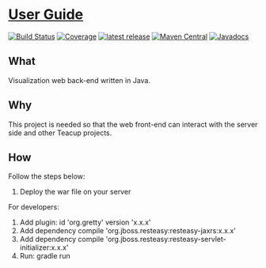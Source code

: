 # [User Guide](https://henryssondaniel.github.io/teacup.github.io/)
[![Build Status](https://travis-ci.com/HenryssonDaniel/teacup-visualization-web-back-java.svg?branch=master)](https://travis-ci.com/HenryssonDaniel/teacup-visualization-web-back-java)
[![Coverage](https://sonarcloud.io/api/project_badges/measure?project=HenryssonDaniel_teacup-visualization-web-back-java&metric=coverage)](https://sonarcloud.io/dashboard?id=HenryssonDaniel_teacup-visualization-web-back-java)
[![latest release](https://img.shields.io/badge/release%20notes-1.0.0-yellow.svg)](https://github.com/HenryssonDaniel/teacup-visualization-web-back-java/blob/master/doc/release-notes/official.md)
[![Maven Central](https://img.shields.io/maven-central/v/io.github.henryssondaniel.teacup.visualization/web.svg)](http://search.maven.org/#search%7Cgav%7C1%7Cg%3A%22io.github.henryssondaniel.teacup.visualization%22%20AND%20a%3A%22web%22)
[![Javadocs](https://www.javadoc.io/badge/io.github.henryssondaniel.teacup.visualization/web.svg)](https://www.javadoc.io/doc/io.github.henryssondaniel.teacup.visualization/web)
## What ##
Visualization web back-end written in Java.
## Why ##
This project is needed so that the web front-end can interact with the server side and other Teacup
projects.
## How ##
Follow the steps below:
1. Deploy the war file on your server  

For developers: 
1. Add plugin: id 'org.gretty' version 'x.x.x' 
1. Add dependency compile 'org.jboss.resteasy:resteasy-jaxrs:x.x.x'
1. Add dependency compile 'org.jboss.resteasy:resteasy-servlet-initializer:x.x.x'
1. Run: gradle run